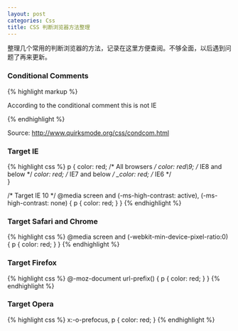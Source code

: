 ```yaml
---
layout: post
categories: Css
title: CSS 判断浏览器方法整理
---
```

整理几个常用的判断浏览器的方法，记录在这里方便查阅。不够全面，以后遇到问题了再来更新。

### Conditional Comments

{% highlight markup %}
<!--[if IE]>
  According to the conditional comment this is IE
<![endif]-->

<!--[if IE 6]>
  According to the conditional comment this is IE 6
<![endif]-->

<!--[if IE 7]>
  According to the conditional comment this is IE 7
<![endif]-->

<!--[if IE 8]>
  According to the conditional comment this is IE 8
<![endif]-->

<!--[if IE 9]>
  According to the conditional comment this is IE 9
<![endif]-->

<!--[if gte IE 8]>
  According to the conditional comment this is IE 8 or higher
<![endif]-->

<!--[if lt IE 9]>
  According to the conditional comment this is IE lower than 9
<![endif]-->

<!--[if lte IE 7]>
  According to the conditional comment this is IE lower or equal to 7
<![endif]-->

<!--[if gt IE 6]>
  According to the conditional comment this is IE greater than 6
<![endif]-->

<!--[if !IE]> -->
  According to the conditional comment this is not IE
<!-- <![endif]-->
{% endhighlight %}
<p class="noindent">Source: <a href="http://www.quirksmode.org/css/condcom.html" target="_blank">http://www.quirksmode.org/css/condcom.html</a></p>

### Target IE

{% highlight css %}
p {
  color: red; /* All browsers */
  color: red\9; /* IE8 and below */
  *color: red; /* IE7 and below */
  _color: red; /* IE6 */  
}

/* Target IE 10 */
@media screen and (-ms-high-contrast: active), (-ms-high-contrast: none) {
  p {
    color: red;
  }
}
{% endhighlight %}

### Target Safari and Chrome

{% highlight css %}
@media screen and (-webkit-min-device-pixel-ratio:0) {
  p {
    color: red;
  }
}
{% endhighlight %}

### Target Firefox

{% highlight css %}
@-moz-document url-prefix() {
  p {
    color: red;
  }
}
{% endhighlight %}

### Target Opera

{% highlight css %}
x:-o-prefocus, p {
  color: red;
}
{% endhighlight %}